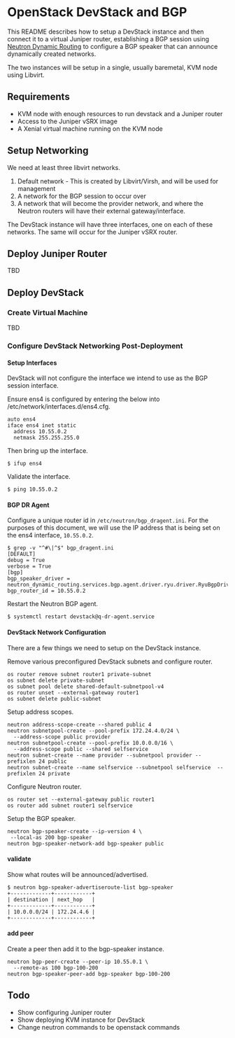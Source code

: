 # OpenStack DevStack and BGP

This README describes how to setup a DevStack instance and then connect it to a virtual Juniper router, establishing a BGP session using [Neutron Dynamic Routing](https://docs.openstack.org/neutron-dynamic-routing/latest/admin/bgp-speaker.html) to configure a BGP speaker that can announce dynamically created networks.

The two instances will be setup in a single, usually baremetal, KVM node using Libvirt.

## Requirements

* KVM node with enough resources to run devstack and a Juniper router
* Access to the Juniper vSRX image
* A Xenial virtual machine running on the KVM node

## Setup Networking

We need at least three libvirt networks.

1. Default network - This is created by Libvirt/Virsh, and will be used for management
2. A network for the BGP session to occur over
3. A network that will become the provider network, and where the Neutron routers will have their external gateway/interface.

The DevStack instance will have three interfaces, one on each of these networks. The same will occur for the Juniper vSRX router.

## Deploy Juniper Router

TBD

## Deploy DevStack

### Create Virtual Machine

TBD

### Configure DevStack Networking Post-Deployment

#### Setup Interfaces

DevStack will not configure the interface we intend to use as the BGP session interface.

Ensure ens4 is configured by entering the below into /etc/network/interfaces.d/ens4.cfg.

```
auto ens4
iface ens4 inet static
  address 10.55.0.2
  netmask 255.255.255.0
```

Then bring up the interface.

```
$ ifup ens4
```

Validate the interface.

```
$ ping 10.55.0.2
```

#### BGP DR Agent

Configure a unique router id in `/etc/neutron/bgp_dragent.ini`. For the purposes of this document, we will use the IP address that is being set on the ens4 interface, `10.55.0.2`.

```
$ grep -v "^#\|^$" bgp_dragent.ini
[DEFAULT]
debug = True
verbose = True
[bgp]
bgp_speaker_driver = neutron_dynamic_routing.services.bgp.agent.driver.ryu.driver.RyuBgpDriver
bgp_router_id = 10.55.0.2
```

Restart the Neutron BGP agent.

```
$ systemctl restart devstack@q-dr-agent.service
```

#### DevStack Network Configuration

There are a few things we need to setup on the DevStack instance.

Remove various preconfigured DevStack subnets and configure router.

```
os router remove subnet router1 private-subnet
os subnet delete private-subnet
os subnet pool delete shared-default-subnetpool-v4
os router unset --external-gateway router1
os subnet delete public-subnet
```

Setup address scopes.

```
neutron address-scope-create --shared public 4
neutron subnetpool-create --pool-prefix 172.24.4.0/24 \
  --address-scope public provider
neutron subnetpool-create --pool-prefix 10.0.0.0/16 \
  --address-scope public --shared selfservice
neutron subnet-create --name provider --subnetpool provider --prefixlen 24 public
neutron subnet-create --name selfservice --subnetpool selfservice  --prefixlen 24 private
```

Configure Neutron router.

```
os router set --external-gateway public router1
os router add subnet router1 selfservice
```

Setup the BGP speaker.

```
neutron bgp-speaker-create --ip-version 4 \
 --local-as 200 bgp-speaker
neutron bgp-speaker-network-add bgp-speaker public
```

#### validate

Show what routes will be announced/advertised.

```
$ neutron bgp-speaker-advertiseroute-list bgp-speaker
+-------------+------------+
| destination | next_hop   |
+-------------+------------+
| 10.0.0.0/24 | 172.24.4.6 |
+-------------+------------+
```

#### add peer

Create a peer then add it to the bgp-speaker instance.

```
neutron bgp-peer-create --peer-ip 10.55.0.1 \
  --remote-as 100 bgp-100-200
neutron bgp-speaker-peer-add bgp-speaker bgp-100-200
```

## Todo

* Show configuring Juniper router
* Show deploying KVM instance for DevStack
* Change neutron commands to be openstack commands
